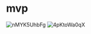 # mvp
![nMYK5UhbFg](https://user-images.githubusercontent.com/36552486/224506747-2b336977-c9cb-45d0-979f-cdd32e7e0165.gif)
![4pKtoWa0qX](https://user-images.githubusercontent.com/36552486/224506715-963b929e-e08b-487b-b529-ee91f954b5e0.gif)
